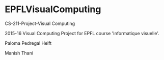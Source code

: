 # EPFLVisualComputing

CS-211-Project-Visual Computing

2015-16 Visual Computing Project for EPFL course 'Informatique visuelle'.

Paloma Pedregal Helft 

Manish Thani
